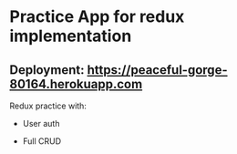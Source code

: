 # Practice App for redux implementation

## Deployment: https://peaceful-gorge-80164.herokuapp.com

Redux practice with:

* User auth

* Full CRUD 




